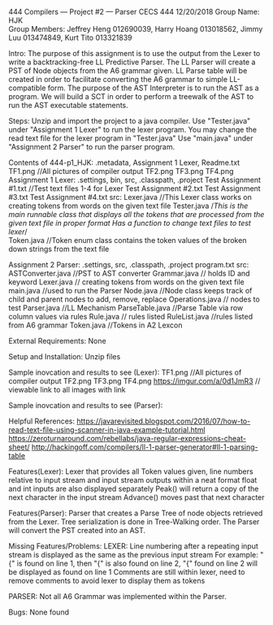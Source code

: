 444 Compilers — Project #2 — Parser
CECS 444  12/20/2018
Group Name: HJK 	
Group Members: Jeffrey Heng 012690039, Harry Hoang 013018562, Jimmy Luu 013474849, Kurt Tito 013321839

Intro: The purpose of this assignment is to use the output from the Lexer to write a backtracking-free LL Predictive Parser. The LL Parser
will create a PST of Node objects from the A6 grammar given. LL Parse table will be created in order to facilitate converting the A6 grammar
to simple LL-compatible form. The purpose of the AST Interpreter is to run the AST as a program. We will build a SCT in order to perform a treewalk of the AST to run the AST executable statements.

Steps:  Unzip and import the project to a java compiler.
	Use "Tester.java" under "Assignment 1 Lexer" to run the lexer program.
	You may change the read text file for the lexer program in "Tester.java"
	Use "main.java" under "Assignment 2 Parser" to run the parser program.


Contents of 444-p1_HJK: .metadata, Assignment 1 Lexer, Readme.txt
TF1.png //All pictures of compiler output
TF2.png
TF3.png
TF4.png
Assignment 1 Lexer: .settings, bin, src, .classpath, .project
Test Assignment #1.txt //Test text files 1-4 for Lexer
Test Assignment #2.txt
Test Assignment #3.txt
Test Assignment #4.txt
src:
Lexer.java	       //This Lexer class works on creating tokens from words on the given text file
Tester.java	       /*This is the main runnable class that displays all the tokens that are processed from the given text file in proper format
			 Has a function to change text files to test lexer*/						
Token.java             //Token enum class contains the token values of the broken down strings from the text file

Assignment 2 Parser: .settings, src, .classpath, .project
program.txt
src:
ASTConverter.java //PST to AST converter
Grammar.java // holds ID and keyword
Lexer.java // creating tokens from words on the given text file
main.java //used to run the Parser
Node.java //Node class keeps track of child and parent nodes to add, remove, replace
Operations.java // nodes to test
Parser.java //LL Mechanism
ParseTable.java //Parse Table via row column values via rules
Rule.java // rules listed
RuleList.java //rules listed from A6 grammar
Token.java //Tokens in A2 Lexcon

External Requirements: None

Setup and Installation: Unzip files

Sample inovcation and results to see (Lexer):
TF1.png //All pictures of compiler output
TF2.png
TF3.png
TF4.png
https://imgur.com/a/0d1JmR3 // viewable link to all images with link

Sample inovcation and results to see (Parser):

Helpful References: https://javarevisited.blogspot.com/2016/07/how-to-read-text-file-using-scanner-in-java-example-tutorial.html
https://zeroturnaround.com/rebellabs/java-regular-expressions-cheat-sheet/
http://hackingoff.com/compilers/ll-1-parser-generator#ll-1-parsing-table

Features(Lexer): Lexer that provides all Token values given, line numbers relative to input stream and input stream outputs within a neat format
float and int inputs are also displayed separately
Peak() will return a copy of the next character in the input stream
Advance() moves past that next character

Features(Parser): Parser that creates a Parse Tree of node objects retrieved from the Lexer. Tree serialization is done in Tree-Walking order.
The Parser will convert the PST created into an AST.

Missing Features/Problems: 
LEXER: Line numbering after a repeating input stream is displayed as the same as the previous input stream
For example: "{" is found on line 1, then "{" is also found on line 2, "{" found on line 2 will be displayed as found on line 1
Comments are still within lexer, need to remove comments to avoid lexer to display them as tokens

PARSER: Not all A6 Grammar was implemented within the Parser.

Bugs: None found
